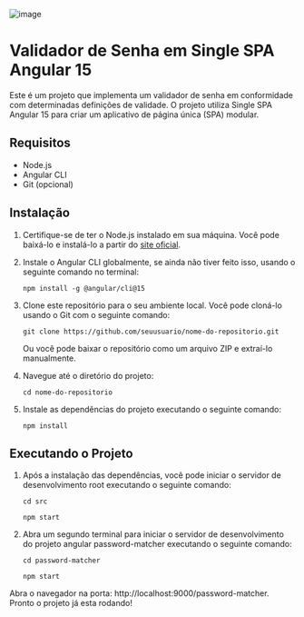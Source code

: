 
![image](https://github.com/DevDiana/mfe-password-validators/assets/63608845/53869096-5188-4554-acee-d51b52e3e930)


# Validador de Senha em Single SPA Angular 15

Este é um projeto que implementa um validador de senha em conformidade com determinadas definições de validade. O projeto utiliza Single SPA Angular 15 para criar um aplicativo de página única (SPA) modular.

## Requisitos

- Node.js
- Angular CLI
- Git (opcional)

## Instalação

1. Certifique-se de ter o Node.js instalado em sua máquina. Você pode baixá-lo e instalá-lo a partir do [site oficial](https://nodejs.org/).

2. Instale o Angular CLI globalmente, se ainda não tiver feito isso, usando o seguinte comando no terminal:

    ```
    npm install -g @angular/cli@15
    ```

3. Clone este repositório para o seu ambiente local. Você pode cloná-lo usando o Git com o seguinte comando:

    ```
    git clone https://github.com/seuusuario/nome-do-repositorio.git
    ```

    Ou você pode baixar o repositório como um arquivo ZIP e extraí-lo manualmente.

4. Navegue até o diretório do projeto:

    ```
    cd nome-do-repositorio
    ```

5. Instale as dependências do projeto executando o seguinte comando:

    ```
    npm install
    ```

## Executando o Projeto

1. Após a instalação das dependências, você pode iniciar o servidor de desenvolvimento root executando o seguinte comando:

    ```
   cd src
    ```
    ```
   npm start
    ```

2. Abra um segundo terminal para  iniciar o servidor de desenvolvimento do projeto angular password-matcher executando o seguinte comando:

    ```
   cd password-matcher
    ```
    ```
   npm start
    ```
Abra o navegador na porta: http://localhost:9000/password-matcher. Pronto o projeto já esta rodando!
